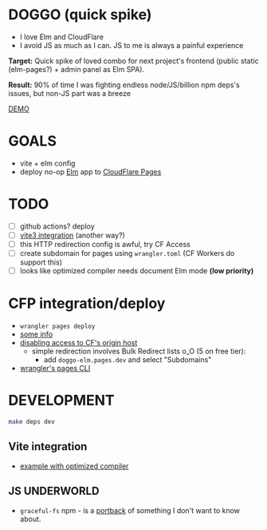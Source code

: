 # DOGGO (quick spike)

- I love Elm and CloudFlare
- I avoid JS as much as I can. JS to me is always a painful experience

**Target:** Quick spike of loved combo for next project's frontend (public static (elm-pages?) + admin panel as Elm SPA). 

**Result:** 90% of time I was fighting endless node/JS/billion npm deps's issues, but non-JS part was a breeze

[DEMO](https://doggo.lab.kulagin.dev/)

# GOALS

- vite + elm config
- deploy no-op [Elm](https://elm-lang.org) app to [CloudFlare Pages](https://developers.cloudflare.com/pages/)

# TODO

- [ ] github actions? deploy
- [ ] [vite3 integration](https://developers.cloudflare.com/pages/framework-guides/deploy-a-vite3-project/) (another way?)
- [ ] this HTTP redirection config is awful, try CF Access
- [ ] create subdomain for pages using `wrangler.toml` (CF Workers do support this)
- [ ] looks like optimized compiler needs document Elm mode **(low priority)**

# CFP integration/deploy

- `wrangler pages deploy`
- [some info](https://seanrmurphy.medium.com/deploy-and-elm-frontend-to-cloudflare-pages-f8859db1ed51)
- [disabling access to CF's origin host](https://developers.cloudflare.com/pages/configuration/custom-domains/#disable-access-to-pagesdev-subdomain)
  - simple redirection involves Bulk Redirect lists o_O (5 on free tier):
    - add `doggo-elm.pages.dev` and select "Subdomains"
- [wrangler's pages CLI](https://developers.cloudflare.com/workers/wrangler/commands/#pages)

# DEVELOPMENT

```bash
make deps dev
```

## Vite integration

- [example with optimized compiler](https://github.com/hmsk/vite-plugin-elm/blob/main/example/package.json)


## JS UNDERWORLD 

- `graceful-fs` npm - is a [portback](https://stackoverflow.com/a/58394828) of something I don't want to know about. 
